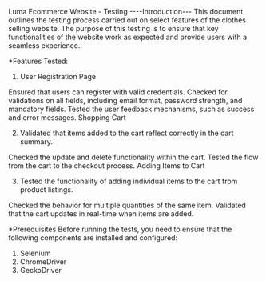 Luma Ecommerce Website - Testing
----Introduction---
This document outlines the testing process carried out on select features of the clothes selling website. The purpose of this testing is to ensure that key functionalities of the website work as expected and provide users with a seamless experience.

*Features Tested:
1. User Registration Page

Ensured that users can register with valid credentials.
Checked for validations on all fields, including email format, password strength, and mandatory fields.
Tested the user feedback mechanisms, such as success and error messages.
Shopping Cart

2. Validated that items added to the cart reflect correctly in the cart summary.
   
Checked the update and delete functionality within the cart.
Tested the flow from the cart to the checkout process.
Adding Items to Cart

3. Tested the functionality of adding individual items to the cart from product listings.
   
Checked the behavior for multiple quantities of the same item.
Validated that the cart updates in real-time when items are added.

*Prerequisites
Before running the tests, you need to ensure that the following components are installed and configured:
1. Selenium
2. ChromeDriver
3. GeckoDriver
